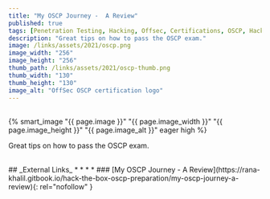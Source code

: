 ```yaml
---
title: "My OSCP Journey -  A Review"
published: true
tags: [Penetration Testing, Hacking, Offsec, Certifications, OSCP, Hack the Box]
description: "Great tips on how to pass the OSCP exam."
image: /links/assets/2021/oscp.png
image_width: "256"
image_height: "256"
thumb_path: /links/assets/2021/oscp-thumb.png
thumb_width: "130"
thumb_height: "130"
image_alt: "OffSec OSCP certification logo"
---
```


<br>
{% smart_image "{{ page.image }}" "{{ page.image_width }}" "{{ page.image_height }}" "{{ page.image_alt }}" eager high %}
<br>

Great tips on how to pass the OSCP exam.

<br>
## _External Links_
* * *
* ### [My OSCP Journey - A Review](https://rana-khalil.gitbook.io/hack-the-box-oscp-preparation/my-oscp-journey-a-review){: rel="nofollow" }
